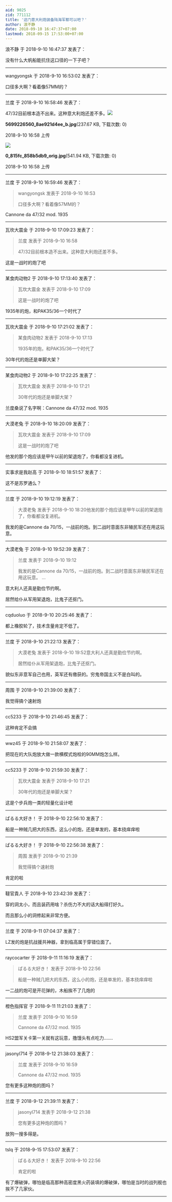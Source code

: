 ```yaml
---
aid: 9025
zid: 771112
title: '这门意大利炮装备陆海军都可以吧？'
author: 浪不静
date: 2018-09-10 16:47:37+07:00
lastmod: 2018-09-15 17:53:00+07:00
---
```


浪不静 于 2018-9-10 16:47:37 发表了：

没有什么大帆船能抗住这口径的一下子吧？

---------

wangyongsk 于 2018-9-10 16:53:02 发表了：

口径多大啊？看着像57MM的？

---------

兰度 于 2018-9-10 16:58:46 发表了：

47/32目前根本造不出来。这种意大利炮还差不多。![](https://mirrors.tuna.tsinghua.edu.cn/osdn/lgqm/72877/165812x4wuemrx3xr4x4zl.jpg)



**5699226560\_8ae921d4ee\_b.jpg**(237.67 KB, 下载次数: 0)



2018-9-10 16:58 上传



![](https://mirrors.tuna.tsinghua.edu.cn/osdn/lgqm/72877/165829aonbvzhz5uhl7o5j.jpg)



**0\_815fc\_858b5db9\_orig.jpg**(541.94 KB, 下载次数: 0)



2018-9-10 16:58 上传

---------

兰度 于 2018-9-10 16:59:46 发表了：

> wangyongsk 发表于 2018-9-10 16:53
> 
> 口径多大啊？看着像57MM的？



Cannone da 47/32 mod. 1935

---------

瓦坎大震金 于 2018-9-10 17:09:23 发表了：

> 兰度 发表于 2018-9-10 16:58
> 
> 47/32目前根本造不出来。这种意大利炮还差不多。



这是一战时的炮了吧

---------

某食肉动物2 于 2018-9-10 17:13:40 发表了：

> 瓦坎大震金 发表于 2018-9-10 17:09
> 
> 这是一战时的炮了吧



1935年的炮，和PAK35/36一个时代了

---------

瓦坎大震金 于 2018-9-10 17:21:02 发表了：

> 某食肉动物2 发表于 2018-9-10 17:13
> 
> 1935年的炮，和PAK35/36一个时代了



30年代的炮还是单脚大架？

---------

某食肉动物2 于 2018-9-10 17:22:25 发表了：

> 瓦坎大震金 发表于 2018-9-10 17:21
> 
> 30年代的炮还是单脚大架？



兰度桑说了名字啊：Cannone da 47/32 mod. 1935

---------

大漠老兔 于 2018-9-10 18:20:09 发表了：

> 瓦坎大震金 发表于 2018-9-10 17:09
> 
> 这是一战时的炮了吧



他发的那个炮应该是甲午以前的架退炮了，你看都没复进机。

---------

实事求是我赵高 于 2018-9-10 18:51:57 发表了：

这不是苏罗通么？

---------

兰度 于 2018-9-10 19:12:19 发表了：

> 大漠老兔 发表于 2018-9-10 18:20他发的那个炮应该是甲午以前的架退炮了，你看都没复进机。



我发的是Cannone da 70/15，一战前的炮。到二战时意面东非殖民军还在用这玩意。

---------

大漠老兔 于 2018-9-10 19:52:39 发表了：

> 兰度 发表于 2018-9-10 19:12
> 
> 我发的是Cannone da 70/15，一战前的炮。到二战时意面东非殖民军还在用这玩意。 ...



意大利人还真是勤俭节约啊。

居然给仆从军用架退炮，比鬼子还抠门。

---------

cqduoluo 于 2018-9-10 20:25:46 发表了：

都上橡胶轮了，技术含量肯定不低了。

---------

兰度 于 2018-9-10 21:22:13 发表了：

> 大漠老兔 发表于 2018-9-10 19:52意大利人还真是勤俭节约啊。
> 
> 居然给仆从军用架退炮，比鬼子还抠门。



貌似东非意军自己也用，英军还有缴获的。穷鬼帝国主义不是白叫的。

---------

周围 于 2018-9-10 21:39:00 发表了：

我觉得搞个速射炮

---------

cc5233 于 2018-9-10 21:46:45 发表了：

这种肯定不会搞

---------

wwz45 于 2018-9-10 21:58:07 发表了：

把现在的大队炮放大做一款横楔式炮栓的90MM炮怎么样。

---------

cc5233 于 2018-9-10 21:59:30 发表了：

> 瓦坎大震金 发表于 2018-9-10 17:21
> 
> 30年代的炮还是单脚大架？



这是个步兵炮一类的轻量化设计吧

---------

ぱるる大好き！ 于 2018-9-10 22:56:10 发表了：

船是一种贼几把大的东西，这么小的炮，还是单发的，基本挠痒痒啦

---------

ぱるる大好き！ 于 2018-9-10 22:56:38 发表了：

> 周围 发表于 2018-9-10 21:39
> 
> 我觉得搞个速射炮



肯定的啦

---------

韃官貴人 于 2018-9-10 23:42:39 发表了：

穿的洞太小，而且装药用啥？杀伤力不大的话大船得打好久。

而且那么小的洞修起来非常方便。

---------

兰度 于 2018-9-11 07:04:37 发表了：

LZ发的炮是抗战援共神器，拿到临高属于穿错位面了。

---------

raycocarter 于 2018-9-11 11:16:19 发表了：

> ぱるる大好き！ 发表于 2018-9-10 22:56
> 
> 船是一种贼几把大的东西，这么小的炮，还是单发的，基本挠痒痒啦



一二战的炮可是开花弹的，木船挨不了几炮的

---------

橙色指挥官 于 2018-9-11 11:21:03 发表了：

> 兰度 发表于 2018-9-10 16:59
> 
> Cannone da 47/32 mod. 1935



HS2盟军关卡第一关就有这玩意，撸馒头有点吃力.......

---------

jasonyl714 于 2018-9-12 21:38:03 发表了：

> 兰度 发表于 2018-9-10 16:59
> 
> Cannone da 47/32 mod. 1935



您有更多这种炮的图吗？

---------

兰度 于 2018-9-12 21:39:11 发表了：

> jasonyl714 发表于 2018-9-12 21:38
> 
> 您有更多这种炮的图吗？



放狗一搜多得是。

---------

tslq 于 2018-9-15 17:53:07 发表了：

> ぱるる大好き！ 发表于 2018-9-10 22:56
> 
> 肯定的啦



有了爆破弹，哪怕是临高那种高密度黑火药装填的爆破弹，哪怕是当时的战列舰也挨不了几家伙。

---------

